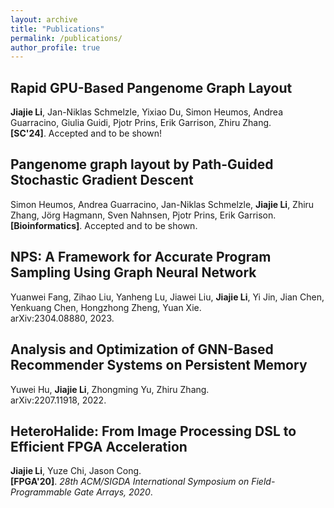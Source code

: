 ```yaml
---
layout: archive
title: "Publications"
permalink: /publications/
author_profile: true
---
```


## Rapid GPU-Based Pangenome Graph Layout
**Jiajie Li**, Jan-Niklas Schmelzle, Yixiao Du, Simon Heumos, Andrea Guarracino, Giulia Guidi, Pjotr Prins, Erik Garrison, Zhiru Zhang. \
**[SC'24]**. Accepted and to be shown! 


## Pangenome graph layout by Path-Guided Stochastic Gradient Descent [<i class="fas fa-file-pdf fa-lg"></i>](https://www.ncbi.nlm.nih.gov/pmc/articles/PMC10542513/)
Simon Heumos, Andrea Guarracino, Jan-Niklas Schmelzle, **Jiajie Li**, Zhiru Zhang, Jörg Hagmann, Sven Nahnsen, Pjotr Prins, Erik Garrison. \
**[Bioinformatics]**. Accepted and to be shown.




## NPS: A Framework for Accurate Program Sampling Using Graph Neural Network [<i class="fas fa-file-pdf fa-lg"></i>](https://arxiv.org/pdf/2304.08880.pdf)
Yuanwei Fang, Zihao Liu, Yanheng Lu, Jiawei Liu, **Jiajie Li**, Yi Jin, Jian Chen, Yenkuang Chen, Hongzhong Zheng, Yuan Xie. \
arXiv:2304.08880, 2023. 



## Analysis and Optimization of GNN-Based Recommender Systems on Persistent Memory [<i class="fas fa-file-pdf fa-lg"></i>](https://arxiv.org/pdf/2207.11918.pdf)
Yuwei Hu, **Jiajie Li**, Zhongming Yu, Zhiru Zhang. \
arXiv:2207.11918, 2022. 



## HeteroHalide: From Image Processing DSL to Efficient FPGA Acceleration [<i class="fas fa-file-pdf fa-lg"></i>](https://dl.acm.org/doi/pdf/10.1145/3373087.3375320) [<i class="fab fa-github fa-lg"></i>](https://github.com/UCLA-VAST/heterohalide)
**Jiajie Li**, Yuze Chi, Jason Cong. \
**[FPGA'20]**. _28th ACM/SIGDA International Symposium on Field-Programmable Gate Arrays, 2020_.





